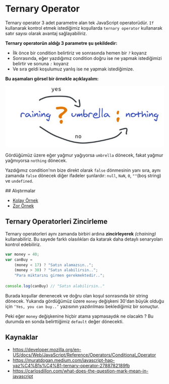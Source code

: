 # Ternary Operator

Ternary operator 3 adet parametre alan tek JavaScript operatorüdür. `If` kullanarak kontrol etmek istediğimiz koşullarda `ternary operator` kullanarak satır sayısı olarak avantaj sağlayabiliriz. 

**Ternary operatorün aldığı 3 parametre şu şekildedir:**
- İlk önce bir condition belirtiriz ve sonrasında hemen bir *`?`* koyarız
- Sonrasında, eğer yazdığımız condition doğru ise ne yapmak istediğimizi belirtir ve sonuna *`:`* koyarız
- Ve sıra geldi koşulumuz yanlış ise ne yapmak istediğimize.

**Bu aşamaları görsel bir örnekle açıklayalım:**

![Ternary Operator](https://raw.githubusercontent.com/Kodluyoruz/taskforce/main/javascript/javascript-temel/ternary-operator-kosul-dogruysa-yanlissa-ile-if-kullanimi/figures/TernaryOperator.jpg)

Gördüğümüz üzere eğer yağmur yağıyorsa `umbrella` dönecek, fakat yağmur yağmıyorsa `nothing` dönecek.

Yazdığımız condition'nın bize direkt olarak `false` dönmesinin yanı sıra, aynı zamanda `false` dönecek diğer ifadeler şunlardır: `null`, `NaN`, `0`, `""`(boş string) ve `undefined`.

## Alıştırmalar
- [Kolay Örnek](https://codepen.io/chris__sev/pen/orOEjd)
- [Zor Örnek](https://codepen.io/timswilson/pen/BpLWbd)

## Ternary Operatorleri Zincirleme
Ternary operatorleri aynı zamanda birbiri ardına **zincirleyerek** *(chaining)* kullanabiliriz. Bu sayede farklı olasılıkları da katarak daha detaylı senaryoları kontrol edebiliriz.

```javascript
var money = 40;
var canBuy = 
    (money < 17) ? "Satın alamazsın..";
    (money > 30) ? "Satın alabilirsin..";
    "Para miktarını girmen gerekmektedir..";

console.log(canBuy) // "Satın alabilirsin.."
```

Burada koşullar denenecek ve doğru olan koşul sonrasında bir string dönecek. Yukarıda gördüğümüz üzere `money` değişkeni 30'dan büyük olduğu için `‘Yes, you can buy..’` yazısının yazdırılması beklediğimiz bir sonuçtur.

Peki eğer `money` değişkenine hiçbir atama yapmasaydık ne olacaktı ? Bu durumda en sonda belirttiğimiz `default` değer dönecekti.

## Kaynaklar
- https://developer.mozilla.org/en-US/docs/Web/JavaScript/Reference/Operators/Conditional_Operator
- https://muratdogan.medium.com/javascript-hap-yaz%C4%B1s%C4%B1-ternary-operator-2788782189fb
- https://carlosdillon.com/what-does-the-question-mark-mean-in-javascript